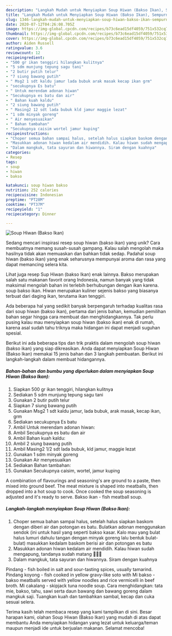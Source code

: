 ```yaml
---
description: "Langkah Mudah untuk Menyiapkan Soup Hiwan (Bakso Ikan), Sempurna"
title: "Langkah Mudah untuk Menyiapkan Soup Hiwan (Bakso Ikan), Sempurna"
slug: 1346-langkah-mudah-untuk-menyiapkan-soup-hiwan-bakso-ikan-sempurna
date: 2020-07-12T04:26:08.705Z
image: https://img-global.cpcdn.com/recipes/b73c6ead15df4059/751x532cq70/soup-hiwan-bakso-ikan-foto-resep-utama.jpg
thumbnail: https://img-global.cpcdn.com/recipes/b73c6ead15df4059/751x532cq70/soup-hiwan-bakso-ikan-foto-resep-utama.jpg
cover: https://img-global.cpcdn.com/recipes/b73c6ead15df4059/751x532cq70/soup-hiwan-bakso-ikan-foto-resep-utama.jpg
author: Aiden Russell
ratingvalue: 3.6
reviewcount: 12
recipeingredient:
- "500 gr ikan tenggiri hilangkan kulitnya"
- "5 sdm munjung tepung sagu tani"
- "2 butir putih telur"
- "7 siung bawang putih"
- " Msg2 1 sdt kaldu jamur lada bubuk arak masak kecap ikan grm"
- "secukupnya Es batu"
- " Untuk merendam adonan hiwan"
- "Secukupnya es batu dan air"
- " Bahan kuah kaldu"
- "2 siung bawang putih"
- " Masing2 12 sdt lada bubuk kld jamur maggie lezat"
- "1 sdm minyak goreng"
- " Air menyesuaikan"
- " Bahan tambahan"
- "Secukupnya caisim wortel jamur kuping"
recipeinstructions:
- "Choper semua bahan sampai halus, setelah halus siapkan baskom dengan diberi air dan potongan es batu. Bulatkan adonan menggunakan sendok (ini untuk hasil yang seperti bakso kasar. Kalo mau yang bulat halus lumuri dahulu tangan dengan minyak goreng lalu bentuk bulat-bulat) masukkan kedalam baskom berisi air dan potongan es batu"
- "Masukkan adonan hiwan kedalam air mendidih. Kalau hiwan sudah mengapung, tandanya sudah matang 🥰🥰🥰"
- "Dalam mangkuk, tata sayuran dan hiwannya. Siram dengan kuahnya"
categories:
- Resep
tags:
- soup
- hiwan
- bakso

katakunci: soup hiwan bakso 
nutrition: 252 calories
recipecuisine: Indonesian
preptime: "PT28M"
cooktime: "PT37M"
recipeyield: "1"
recipecategory: Dinner

---
```



![Soup Hiwan (Bakso Ikan)](https://img-global.cpcdn.com/recipes/b73c6ead15df4059/751x532cq70/soup-hiwan-bakso-ikan-foto-resep-utama.jpg)

Sedang mencari inspirasi resep soup hiwan (bakso ikan) yang unik? Cara membuatnya memang susah-susah gampang. Kalau salah mengolah maka hasilnya tidak akan memuaskan dan bahkan tidak sedap. Padahal soup hiwan (bakso ikan) yang enak seharusnya mempunyai aroma dan rasa yang dapat memancing selera kita.

Lihat juga resep Sup Hiwan (bakso Ikan) enak lainnya. Bakso merupakan salah satu makanan favorit orang Indonesia, namun banyak yang tidak maksimal mengolah bahan ini terlebih berhubungan dengan ikan karena. soup bakso ikan. Hiwan merupakan kuliner sejenis bakso yang biasanya terbuat dari daging ikan, terutama ikan tenggiri.

Ada beberapa hal yang sedikit banyak berpengaruh terhadap kualitas rasa dari soup hiwan (bakso ikan), pertama dari jenis bahan, kemudian pemilihan bahan segar hingga cara membuat dan menghidangkannya. Tak perlu pusing kalau mau menyiapkan soup hiwan (bakso ikan) enak di rumah, karena asal sudah tahu triknya maka hidangan ini dapat menjadi suguhan spesial.


Berikut ini ada beberapa tips dan trik praktis dalam mengolah soup hiwan (bakso ikan) yang siap dikreasikan. Anda dapat menyiapkan Soup Hiwan (Bakso Ikan) memakai 15 jenis bahan dan 3 langkah pembuatan. Berikut ini langkah-langkah dalam membuat hidangannya.

<!--inarticleads1-->

##### Bahan-bahan dan bumbu yang diperlukan dalam menyiapkan Soup Hiwan (Bakso Ikan):

1. Siapkan 500 gr ikan tenggiri, hilangkan kulitnya
1. Sediakan 5 sdm munjung tepung sagu tani
1. Gunakan 2 butir putih telur
1. Siapkan 7 siung bawang putih
1. Gunakan  Msg2 1 sdt kaldu jamur, lada bubuk, arak masak, kecap ikan, grm
1. Sediakan secukupnya Es batu
1. Ambil  Untuk merendam adonan hiwan:
1. Ambil Secukupnya es batu dan air
1. Ambil  Bahan kuah kaldu:
1. Ambil 2 siung bawang putih
1. Ambil  Masing2 1/2 sdt lada bubuk, kld jamur, maggie lezat
1. Gunakan 1 sdm minyak goreng
1. Gunakan  Air menyesuaikan
1. Sediakan  Bahan tambahan:
1. Gunakan Secukupnya caisim, wortel, jamur kuping


A combination of flavourings and seasoning&#39;s are ground to a paste, then mixed into ground beef. The meat mixture is shaped into meatballs, then dropped into a hot soup to cook. Once cooked the soup seasoning is adjusted and it&#39;s ready to serve. Bakso ikan - fish meatball soup. 

<!--inarticleads2-->

##### Langkah-langkah menyiapkan Soup Hiwan (Bakso Ikan):

1. Choper semua bahan sampai halus, setelah halus siapkan baskom dengan diberi air dan potongan es batu. Bulatkan adonan menggunakan sendok (ini untuk hasil yang seperti bakso kasar. Kalo mau yang bulat halus lumuri dahulu tangan dengan minyak goreng lalu bentuk bulat-bulat) masukkan kedalam baskom berisi air dan potongan es batu
1. Masukkan adonan hiwan kedalam air mendidih. Kalau hiwan sudah mengapung, tandanya sudah matang 🥰🥰🥰
1. Dalam mangkuk, tata sayuran dan hiwannya. Siram dengan kuahnya


Pindang - fish boiled in salt and sour-tasting spices, usually tamarind. Pindang koyong - fish cooked in yellow gravy-like soto with Mi bakso - bakso meatballs served with yellow noodles and rice vermicelli in beef broth. Mi cakalang - skipjack tuna noodle soup. Cara menghidangkan: tata mie, bakso, tahu, sawi serta daun bawang dan bawang goreng dalam mangkuk saji. Tuangkan kuah dan tambahkan sambal, kecap dan cuka sesuai selera. 

Terima kasih telah membaca resep yang kami tampilkan di sini. Besar harapan kami, olahan Soup Hiwan (Bakso Ikan) yang mudah di atas dapat membantu Anda menyiapkan hidangan yang lezat untuk keluarga/teman maupun menjadi ide untuk berjualan makanan. Selamat mencoba!
